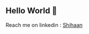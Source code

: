 ## Hello World  👋  

<!--
**theneoterik/theneoterik** is a ✨ _special_ ✨ repository because its `README.md` (this file) appears on your GitHub profile.


                
-->


 
Reach me on linkedin : [Shihaan](https://www.linkedin.com/in/shihaan-w-s-7b6a851a0/)

